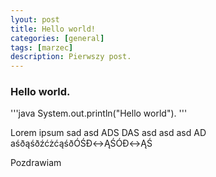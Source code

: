 ```yaml
---
lyout: post
title: Hello world!
categories: [general]
tags: [marzec]
description: Pierwszy post.
---
```

### Hello world.
'''java
System.out.println("Hello world").
'''

Lorem ipsum sad asd ADS DAS asd asd asd AD aśðąśðźćżćąśðÓŚÐ↔ĄŚÓÐ↔ĄŚ 

Pozdrawiam
